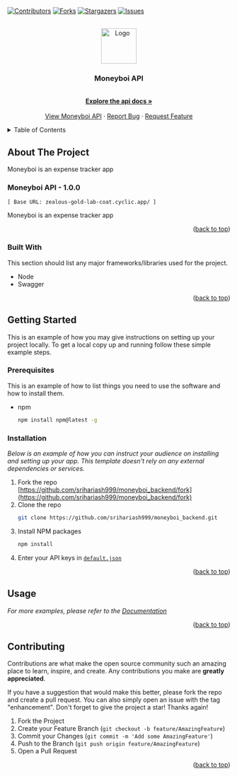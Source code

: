 <a name="readme-top"></a>
[![Contributors][contributors-shield]][contributors-url]
[![Forks][forks-shield]][forks-url]
[![Stargazers][stars-shield]][stars-url]
[![Issues][issues-shield]][issues-url]

<!-- PROJECT LOGO -->
<br />
<div align="center">
  <a href="https://github.com/srihariash999/moneyboi_backend">
    <img src="https://centralinaaging.org/wp-content/uploads/2021/03/Your-Logo-here.png" alt="Logo" width="80" height="80">
  </a>

  <h3 align="center">Moneyboi API</h3>

  <p align="center">
    <br />
    <a href="https://zealous-gold-lab-coat.cyclic.app/api-docs/"><strong>Explore the api docs »</strong></a>
    <br />
    <br />
    <a href="https://zealous-gold-lab-coat.cyclic.app/api-docs/">View Moneyboi API</a>
    ·
    <a href="https://github.com/srihariash999/moneyboi_backend/issues">Report Bug</a>
    ·
    <a href="https://github.com/srihariash999/moneyboi_backend/issues">Request Feature</a>
  </p>
</div>



<!-- TABLE OF CONTENTS -->
<details>
  <summary>Table of Contents</summary>
  <ol>
    <li>
      <a href="#about-the-project">About The Project</a>
      <ul>
        <li><a href="#built-with">Built With</a></li>
      </ul>
    </li>
    <li>
      <a href="#getting-started">Getting Started</a>
      <ul>
        <li><a href="#prerequisites">Prerequisites</a></li>
        <li><a href="#installation">Installation</a></li>
      </ul>
    </li>
    <li><a href="#usage">Usage</a></li>
    <li><a href="#roadmap">Roadmap</a></li>
    <li><a href="#contributing">Contributing</a></li>
    <li><a href="#license">License</a></li>
    <li><a href="#contact">Contact</a></li>
    <li><a href="#acknowledgments">Acknowledgments</a></li>
  </ol>
</details>



<!-- ABOUT THE PROJECT -->
## About The Project

Moneyboi is an expense tracker app

### Moneyboi API -  1.0.0 
`[ Base URL: zealous-gold-lab-coat.cyclic.app/ ]`

Moneyboi is an expense tracker app

<p align="right">(<a href="#readme-top">back to top</a>)</p>



### Built With

This section should list any major frameworks/libraries used for the project.

* Node
* Swagger

<p align="right">(<a href="#readme-top">back to top</a>)</p>



<!-- GETTING STARTED -->
## Getting Started

This is an example of how you may give instructions on setting up your project locally.
To get a local copy up and running follow these simple example steps.

### Prerequisites

This is an example of how to list things you need to use the software and how to install them.
* npm
  ```sh
  npm install npm@latest -g
  ```

### Installation

_Below is an example of how you can instruct your audience on installing and setting up your app. This template doesn't rely on any external dependencies or services._

1. Fork the repo [https://github.com/srihariash999/moneyboi_backend/fork](https://github.com/srihariash999/moneyboi_backend/fork)
2. Clone the repo
   ```sh
   git clone https://github.com/srihariash999/moneyboi_backend.git
   ```
3. Install NPM packages
   ```sh
   npm install
   ```
4. Enter your API  keys in [`default.json`](https://github.com/georgioupanayiotis/moneyboi_backend/blob/master/config/default.json)


<p align="right">(<a href="#readme-top">back to top</a>)</p>



<!-- USAGE EXAMPLES -->
## Usage

_For more examples, please refer to the [Documentation](https://zealous-gold-lab-coat.cyclic.app/api-docs/)_

<p align="right">(<a href="#readme-top">back to top</a>)</p>

<!-- CONTRIBUTING -->
## Contributing

Contributions are what make the open source community such an amazing place to learn, inspire, and create. Any contributions you make are **greatly appreciated**.

If you have a suggestion that would make this better, please fork the repo and create a pull request. You can also simply open an issue with the tag "enhancement".
Don't forget to give the project a star! Thanks again!

1. Fork the Project
2. Create your Feature Branch (`git checkout -b feature/AmazingFeature`)
3. Commit your Changes (`git commit -m 'Add some AmazingFeature'`)
4. Push to the Branch (`git push origin feature/AmazingFeature`)
5. Open a Pull Request

<p align="right">(<a href="#readme-top">back to top</a>)</p>


<!-- MARKDOWN LINKS & IMAGES -->
<!-- https://www.markdownguide.org/basic-syntax/#reference-style-links -->
[contributors-shield]: https://img.shields.io/github/contributors/othneildrew/Best-README-Template.svg?style=for-the-badge
[contributors-url]: https://github.com/srihariash999/moneyboi_backend/graphs/contributors
[forks-shield]: https://img.shields.io/github/forks/othneildrew/Best-README-Template.svg?style=for-the-badge
[forks-url]: https://github.com/srihariash999/moneyboi_backend/network/members
[stars-shield]: https://img.shields.io/github/stars/othneildrew/Best-README-Template.svg?style=for-the-badge
[stars-url]: https://github.com/srihariash999/moneyboi_backend/stargazers
[issues-shield]: https://img.shields.io/github/issues/othneildrew/Best-README-Template.svg?style=for-the-badge
[issues-url]: https://github.com/srihariash999/moneyboi_backend/issues
